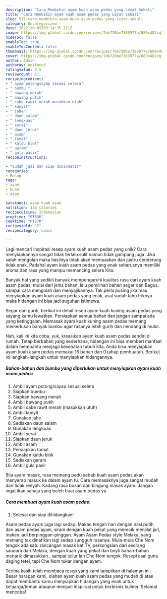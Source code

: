 ```yaml
---
description: "Cara Membikin ayam kuah asam pedas yang Lezat Sekali"
title: "Cara Membikin ayam kuah asam pedas yang Lezat Sekali"
slug: 517-cara-membikin-ayam-kuah-asam-pedas-yang-lezat-sekali
category: Uncategorized
date: 2022-10-09T03:24:35.111Z
image: https://img-global.cpcdn.com/recipes/7de720be7388977a/680x482cq70/ayam-kuah-asam-pedas-foto-resep-utama.jpg
hideToc: false
enableToc: true
enableTocContent: false
thumbnail: https://img-global.cpcdn.com/recipes/7de720be7388977a/680x482cq70/ayam-kuah-asam-pedas-foto-resep-utama.jpg
cover: https://img-global.cpcdn.com/recipes/7de720be7388977a/680x482cq70/ayam-kuah-asam-pedas-foto-resep-utama.jpg
author: Admin
authorAv: notfound
ratingvalue: 3.5
reviewcount: 21
recipeingredient:
- " ayam potongsayap sesuai selera"
- " bumbu "
- " bawang merah"
- " bawang putih"
- " cabe rawit merah masukkan utuh"
- " kunyit"
- " jahe"
- " daun salam"
- " lengkuas"
- " serai"
- " daun jeruk"
- " asam"
- " tomat"
- " kaldu blok"
- " garam"
- " gula pasir"
recipeinstructions:

- "Sudah jadi dan siap dinikmati!"
categories:
- Resep
tags:
- ayam
- kuah
- asam

katakunci: ayam kuah asam 
nutrition: 136 calories
recipecuisine: Indonesian
preptime: "PT33M"
cooktime: "PT57M"
recipeyield: "2"
recipecategory: Lunch

---
```





Lagi mencari inspirasi resep ayam kuah asam pedas yang unik? Cara menyiapkannya sangat tidak terlalu sulit namun tidak gampang juga. Jika salah mengolah maka hasilnya tidak akan memuaskan dan justru cenderung tidak enak. Padahal ayam kuah asam pedas yang enak seharusnya memiliki aroma dan rasa yang mampu memancing selera Kita.





Banyak hal yang sedikit banyak mempengaruhi kualitas rasa dari ayam kuah asam pedas, mulai dari jenis bahan, lalu pemilihan bahan segar dan Bagus, sampai cara mengolah dan menyajikannya. Tak perlu pusing jika mau menyiapkan ayam kuah asam pedas yang enak,      asal sudah tahu triknya maka hidangan ini bisa jadi suguhan istimewa.














Segar dan gurih, berikut ini detail resep ayam kuah kuning asam pedas yang sayang kamu lewatkan. Persiapkan semua bahan dan jangan sampai ada yang ketinggalan. Memasak ayam kuah kuning asam pedas memang memerlukan banyak bumbu agar rasanya lebih gurih dan nendang di mulut.






Nah, kali ini kita coba, yuk, kreasikan ayam kuah asam pedas sendiri di rumah. Tetap berbahan yang sederhana, hidangan ini bisa memberi manfaat dalam membantu menjaga kesehatan tubuh kita. Anda bisa menyiapkan ayam kuah asam pedas memakai 16 bahan dan 0 tahap pembuatan. Berikut ini langkah-langkah untuk menyiapkan hidangannya.

<!--inarticleads1-->

##### Bahan-bahan dan bumbu yang diperlukan untuk menyiapkan ayam kuah asam pedas:

1. Ambil  ayam potong/sayap sesuai selera
1. Siapkan  bumbu :
1. Siapkan  bawang merah
1. Ambil  bawang putih
1. Ambil  cabe rawit merah (masukkan utuh)
1. Ambil  kunyit
1. Gunakan  jahe
1. Sediakan  daun salam
1. Gunakan  lengkuas
1. Ambil  serai
1. Siapkan  daun jeruk
1. Ambil  asam
1. Persiapkan  tomat
1. Gunakan  kaldu blok
1. Sediakan  garam
1. Ambil  gula pasir


Bila ayam masak, rasa memang padu sebab kuah asam pedas akan menyerap masuk ke dalam ayam tu. Cara memasaknya juga sangat mudah dan tidak renyah. Kadang rasa bosan dan bingung masak ayam. Jangan ingat ikan sahaja yang boleh buat asam pedas ya. 

<!--inarticleads2-->

##### Cara membuat ayam kuah asam pedas:


1. Selesai dan siap dihidangkan!

Asam pedas ayam juga lagi sedap. Makan tengah hari dengan nasi putih dan asam pedas ayam, siram dengan kuah pekat yang merecik menjilat jari, makan jadi berpinggan-pinggan. Ayam Asam Pedas style Melaka, yang memang tak dinafikan lagi sedap sungguh rasanya. Mula-mula Che Nom tengok ada satu rancangan masak kat TV, perkongsian dari seorang saudara dari Melaka, dengan kuah yang pekat dan bnyk bahan-bahan menarik dimasukkan , sampai teliur lah Che Nom tengok. Resepi asal guna daging tetel, tapi Che Nom tukar dengan ayam. 

Terima kasih telah membaca resep yang kami tampilkan di halaman ini. Besar harapan kami, olahan ayam kuah asam pedas yang mudah di atas dapat membantu kamu menyiapkan hidangan yang enak untuk keluarga/teman ataupun menjadi inspirasi untuk berbisnis kuliner. Selamat mencoba!
